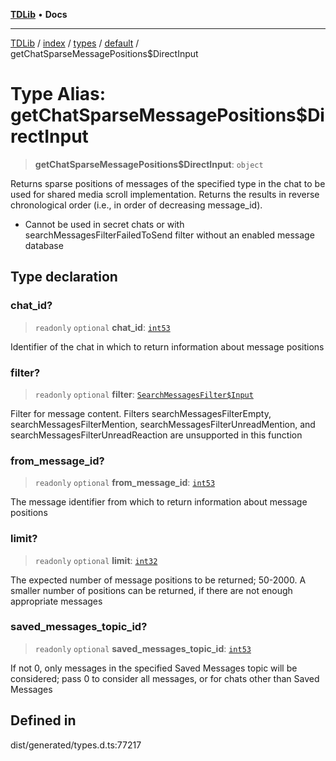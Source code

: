 [**TDLib**](../../../../../../README.md) • **Docs**

***

[TDLib](../../../../../../modules.md) / [index](../../../../../README.md) / [types](../../../README.md) / [default](../README.md) / getChatSparseMessagePositions$DirectInput

# Type Alias: getChatSparseMessagePositions$DirectInput

> **getChatSparseMessagePositions$DirectInput**: `object`

Returns sparse positions of messages of the specified type in the chat to be used for shared media scroll implementation. Returns the results in reverse chronological order (i.e., in order of decreasing message_id).

- Cannot be used in secret chats or with searchMessagesFilterFailedToSend filter without an enabled message database

## Type declaration

### chat\_id?

> `readonly` `optional` **chat\_id**: [`int53`](int53-1.md)

Identifier of the chat in which to return information about message positions

### filter?

> `readonly` `optional` **filter**: [`SearchMessagesFilter$Input`](SearchMessagesFilter$Input.md)

Filter for message content. Filters searchMessagesFilterEmpty, searchMessagesFilterMention, searchMessagesFilterUnreadMention, and searchMessagesFilterUnreadReaction are unsupported in this function

### from\_message\_id?

> `readonly` `optional` **from\_message\_id**: [`int53`](int53-1.md)

The message identifier from which to return information about message positions

### limit?

> `readonly` `optional` **limit**: [`int32`](int32-1.md)

The expected number of message positions to be returned; 50-2000. A smaller number of positions can be returned, if there are not enough appropriate messages

### saved\_messages\_topic\_id?

> `readonly` `optional` **saved\_messages\_topic\_id**: [`int53`](int53-1.md)

If not 0, only messages in the specified Saved Messages topic will be considered; pass 0 to consider all messages, or for chats other than Saved Messages

## Defined in

dist/generated/types.d.ts:77217
